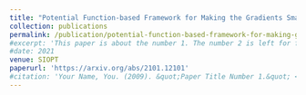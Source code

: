 ```yaml
---
title: "Potential Function-based Framework for Making the Gradients Small in Convex and Min-Max Optimization"
collection: publications
permalink: /publication/potential-function-based-framework-for-making-grad-small-2021
#excerpt: 'This paper is about the number 1. The number 2 is left for future work.'
#date: 2021
venue: SIOPT
paperurl: 'https://arxiv.org/abs/2101.12101'
#citation: 'Your Name, You. (2009). &quot;Paper Title Number 1.&quot; <i>Journal 1</i>. 1(1).'
---
```



